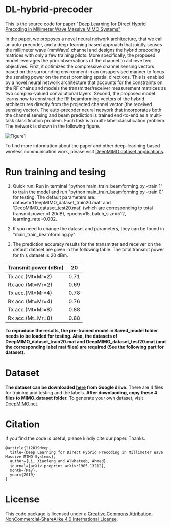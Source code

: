 # DL-hybrid-precoder
This is the source code for paper ["Deep Learning for Direct Hybrid Precoding in Millimeter Wave Massive MIMO Systems"](https://arxiv.org/abs/1905.13212)

In the paper, we proposes a novel neural network architecture, that we call an auto-precoder, and a deep-learning based approach that jointly senses the millimeter wave (mmWave) channel and designs the hybrid precoding matrices with only a few training pilots. More specifically, the proposed model leverages the prior observations of the channel to achieve two objectives. First, it optimizes the compressive channel sensing vectors based on the surrounding environment in an unsupervised manner to focus the sensing power on the most promising spatial directions. This is enabled by a novel neural network architecture that accounts for the constraints on the RF chains and models the transmitter/receiver measurement matrices as two complex-valued convolutional layers. Second, the proposed model learns how to construct the RF beamforming vectors of the hybrid architectures directly from the projected channel vector (the received sensing vector). The auto-precoder neural network that incorporates both the channel sensing and beam prediction is trained end-to-end as a multi-task classification problem. Each task is a multi-label classification problem. The network is shown in the following figure.

![Figure1](https://github.com/lxf8519/DL-hybrid-precoder/blob/master/NN_hybrid.jpg)

To find more information about the paper and other deep-learining based wireless communication work, please visit [DeepMIMO dataset applications](http://deepmimo.net/DeepMIMO_applications.html?i=1).

# Run training and tesing
1. Quick run: Run in terminal "python main_train_beamforming.py -train 1" to train the model and run "python main_train_beamforming.py -train 0" for testing. The default parameters are: dataset='DeepMIMO_dataset_train20.mat' and 'DeepMIMO_dataset_test20.mat' (which are corresponding to total transmit power of 20dB), epochs=15, batch_size=512, learning_rate=0.002.

2. If you need to change the dataset and parameters, they can be found in "main_train_beamforming.py".

3. The prediction accuracy results for the transmitter and receiver on the default dataset are given in the following table. The total transmit power for this dataset is 20 dBm.

| Transmit power (dBm)| 20 |
| -------- | ------ |
| Tx acc.(Mt=Mr=2) | 0.71 |
| Rx acc.(Mt=Mr=2) | 0.69 |
| Tx acc.(Mt=Mr=4) | 0.78 |
| Rx acc.(Mt=Mr=4) | 0.76 |
| Tx acc.(Mt=Mr=8) | 0.88 |
| Rx acc.(Mt=Mr=8) | 0.88 |

**To reproduce the results, the pre-trained model in Saved_model folder needs to be loaded for testing. Also, the datasets of DeepMIMO_dataset_train20.mat and DeepMIMO_dataset_test20.mat (and the corresponding label mat files) are required (See the following part for dataset)**.

# Dataset 
**The dataset can be downloaded [here](https://drive.google.com/open?id=1sMiDGhPYpblkkcQgvq4F5q7w2AINfkgL) from Google drive.** There are 4 files for training and testing and the labels. **After downlaoding, copy these 4 files to MIMO_dataset folder.** To generate your own dataset, visit [DeepMIMO.net](http://deepmimo.net/index.html).

# Citation
If you find the code is useful, please kindly cite our paper. Thanks.
```
@article{li2019deep,
  title={Deep Learning for Direct Hybrid Precoding in Millimeter Wave Massive MIMO Systems},
  author={Li, Xiaofeng and Alkhateeb, Ahmed},
  journal={arXiv preprint arXiv:1905.13212},
  month={May},
  year={2019}
}
```
# License
This code package is licensed under a [Creative Commons Attribution-NonCommercial-ShareAlike 4.0 International License](https://creativecommons.org/licenses/by-nc-sa/4.0/).

